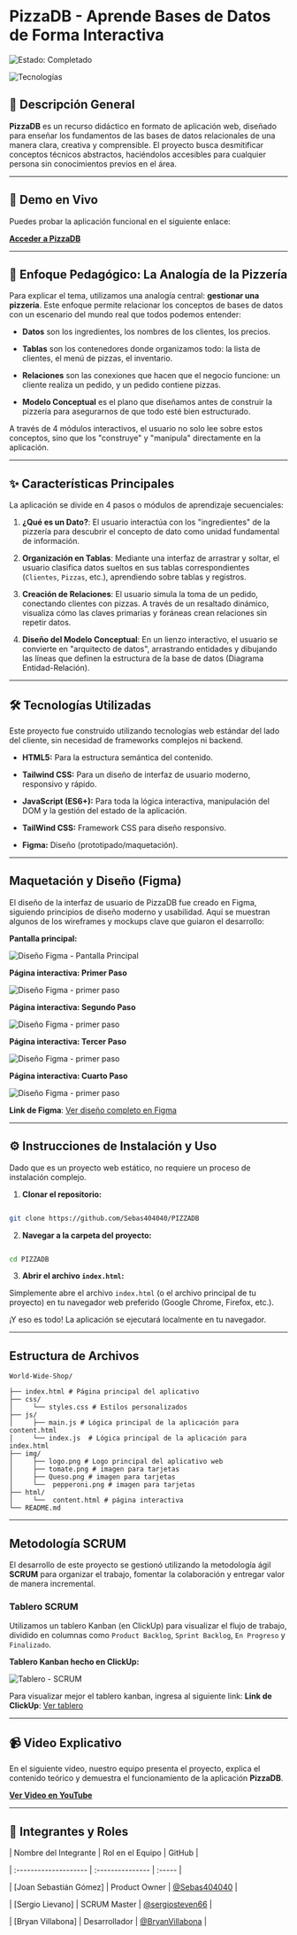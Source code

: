 
# PizzaDB  - Aprende Bases de Datos de Forma Interactiva

  

![Estado: Completado](https://img.shields.io/badge/Estado-Completado-green.svg)

![Tecnologías](https://img.shields.io/badge/Tecnologías-HTML%20%7C%20Tailwind%20CSS%20%7C%20JS-orange)

  

## 📖 Descripción General

  

**PizzaDB** es un recurso didáctico en formato de aplicación web, diseñado para enseñar los fundamentos de las bases de datos relacionales de una manera clara, creativa y comprensible. El proyecto busca desmitificar conceptos técnicos abstractos, haciéndolos accesibles para cualquier persona sin conocimientos previos en el área.

---

## 🚀 Demo en Vivo

  

Puedes probar la aplicación funcional en el siguiente enlace:

  

[**Acceder a PizzaDB**](https://sebas404040.github.io/PIZZADB/)

---

  

## 🎯 Enfoque Pedagógico: La Analogía de la Pizzería

  

Para explicar el tema, utilizamos una analogía central: **gestionar una pizzería**. Este enfoque permite relacionar los conceptos de bases de datos con un escenario del mundo real que todos podemos entender:

  

*  **Datos** son los ingredientes, los nombres de los clientes, los precios.

*  **Tablas** son los contenedores donde organizamos todo: la lista de clientes, el menú de pizzas, el inventario.

*  **Relaciones** son las conexiones que hacen que el negocio funcione: un cliente realiza un pedido, y un pedido contiene pizzas.

*  **Modelo Conceptual** es el plano que diseñamos antes de construir la pizzería para asegurarnos de que todo esté bien estructurado.

  

A través de 4 módulos interactivos, el usuario no solo lee sobre estos conceptos, sino que los "construye" y "manipula" directamente en la aplicación.

  

---

  

## ✨ Características Principales

  

La aplicación se divide en 4 pasos o módulos de aprendizaje secuenciales:

  

1.  **¿Qué es un Dato?**: El usuario interactúa con los "ingredientes" de la pizzería para descubrir el concepto de dato como unidad fundamental de información.

2.  **Organización en Tablas**: Mediante una interfaz de arrastrar y soltar, el usuario clasifica datos sueltos en sus tablas correspondientes (`Clientes`, `Pizzas`, etc.), aprendiendo sobre tablas y registros.

3.  **Creación de Relaciones**: El usuario simula la toma de un pedido, conectando clientes con pizzas. A través de un resaltado dinámico, visualiza cómo las claves primarias y foráneas crean relaciones sin repetir datos.

4.  **Diseño del Modelo Conceptual**: En un lienzo interactivo, el usuario se convierte en "arquitecto de datos", arrastrando entidades y dibujando las líneas que definen la estructura de la base de datos (Diagrama Entidad-Relación).

---
## 🛠️ Tecnologías Utilizadas

  

Este proyecto fue construido utilizando tecnologías web estándar del lado del cliente, sin necesidad de frameworks complejos ni backend.

  

*  **HTML5:** Para la estructura semántica del contenido.

*  **Tailwind CSS:** Para un diseño de interfaz de usuario moderno, responsivo y rápido.

*  **JavaScript (ES6+):** Para toda la lógica interactiva, manipulación del DOM y la gestión del estado de la aplicación.

* **TailWind CSS:** Framework CSS para diseño responsivo.

*  **Figma:** Diseño (prototipado/maquetación).

---
## Maquetación y Diseño (Figma)

El diseño de la interfaz de usuario de PizzaDB fue creado en Figma, siguiendo principios de diseño moderno y usabilidad. Aquí se muestran algunos de los wireframes y mockups clave que guiaron el desarrollo:

**Pantalla principal:**

![Diseño Figma - Pantalla Principal](./img/Index.png)

**Página interactiva: Primer Paso**

![Diseño Figma - primer paso](./img/pagina_datos.png)

**Página interactiva: Segundo Paso**

![Diseño Figma - primer paso](./img/pagina_tablas.png)

**Página interactiva: Tercer Paso**

![Diseño Figma - primer paso](./img/pagina_relaciones.png)

**Página interactiva: Cuarto Paso**

![Diseño Figma - primer paso](./img/pagina_diagrama_ER.png)

**Link de Figma**: [Ver diseño completo en Figma](https://www.figma.com/proto/2F8LH7haW3AOzVYxsTzy62/PizzaDB?page-id=0%3A1&node-id=1-2&p=f&viewport=82%2C262%2C0.21&t=Ph1Nz5PJronizsEg-1&scaling=min-zoom&content-scaling=fixed)  

---

## ⚙️ Instrucciones de Instalación y Uso

  

Dado que es un proyecto web estático, no requiere un proceso de instalación complejo.

  

1.  **Clonar el repositorio:**

```bash

git clone https://github.com/Sebas404040/PIZZADB

```

  

2.  **Navegar a la carpeta del proyecto:**

```bash

cd PIZZADB

```

  

3.  **Abrir el archivo `index.html`:**

Simplemente abre el archivo `index.html` (o el archivo principal de tu proyecto) en tu navegador web preferido (Google Chrome, Firefox, etc.).

  

¡Y eso es todo! La aplicación se ejecutará localmente en tu navegador.

---
## Estructura de Archivos

```
World-Wide-Shop/

├── index.html # Página principal del aplicativo
├── css/
│     └── styles.css # Estilos personalizados
├── js/
│     ├── main.js # Lógica principal de la aplicación para content.html
│	  └── index.js  # Lógica principal de la aplicación para index.html
├── img/
│     ├── logo.png # Logo principal del aplicativo web
│     ├── tomate.png # imagen para tarjetas
│	  ├── Queso.png # imagen para tarjetas
│	  └──  pepperoni.png # imagen para tarjetas
├── html/
│	  └──  content.html # página interactiva
└── README.md
```
  
---
## Metodología SCRUM

  

El desarrollo de este proyecto se gestionó utilizando la metodología ágil **SCRUM** para organizar el trabajo, fomentar la colaboración y entregar valor de manera incremental.

  

### Tablero SCRUM

  

Utilizamos un tablero Kanban (en ClickUp) para visualizar el flujo de trabajo, dividido en columnas como `Product Backlog`, `Sprint Backlog`, `En Progreso` y `Finalizado`.

**Tablero Kanban hecho en ClickUp:**

![Tablero - SCRUM](./img/tablerokanban.jpeg)

Para visualizar mejor el tablero kanban, ingresa al siguiente link:
**Link de ClickUp**: [Ver tablero](https://sharing.clickup.com/90131987169/b/h/6-901316334983-2/770ee9b485479c3)  

  

---

  

## 📹 Video Explicativo

  

En el siguiente video, nuestro equipo presenta el proyecto, explica el contenido teórico y demuestra el funcionamiento de la aplicación **PizzaDB**.

  

[**Ver Video en YouTube**](https://[ENLACE-A-TU-VIDEO])

  

---

## 👥 Integrantes y Roles

  

| Nombre del Integrante | Rol en el Equipo | GitHub |

| :-------------------- | :--------------- | :----- |

| [Joan Sebastián Gómez] | Product Owner | [@Sebas404040](https://github.com/Sebas404040) |

| [Sergio Lievano] | SCRUM Master | [@sergiosteven66](https://github.com/sergiosteven66) |

| [Bryan Villabona] | Desarrollador | [@BryanVillabona](https://github.com/BryanVillabona) |
